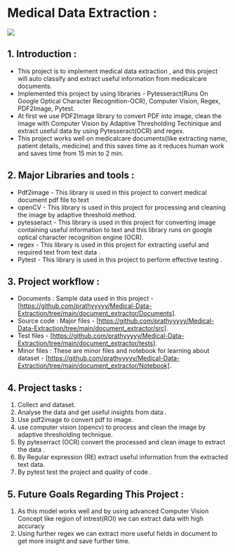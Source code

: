 # Medical Data Extraction : 

![](https://media1.giphy.com/media/zUxhmejE6KnrdgV6RN/giphy.gif?cid=ecf05e47cvfd41w4cvjw0zow19mqa8h8inqpx63cyjxc5wlc&rid=giphy.gif&ct=g)

## 1. Introduction :

- This project is to implement medical data extraction , and this project will auto classify and extract useful information from medicalcare documents.
- Implemented this project by using libraries - Pytesseract(Runs On Google Optical Character Recognition-OCR), Computer Vision, Regex, PDF2Image, Pytest.
- At first we use PDF2Image library to convert PDF into image, clean the image with Computer Vision by Adaptive Thresholding Techinique and extract useful data by using Pytesseract(OCR) and regex.
- This project works well on medicalcare documents(like extracting name, patient details, medicine) and this saves time as it reduces human work and saves time from 15 min to 2 min.

## 2. Major Libraries and tools : 

* Pdf2image - This library is used in this project to convert medical document pdf file to text 
* openCV - This library is used in this project for processing and cleaning the image by adaptive threshold method.
* pytesseract - This library is used in this project for converting image containing useful information to text and this library runs on google optical character recognition engine (OCR). 
* regex - This library is used in this project for extracting useful and required text from text data .
* Pytest - This library is used in this project to perform effective testing . 

## 3. Project workflow : 
- Documents : Sample data used in this project - [https://github.com/prathyyyyy/Medical-Data-Extraction/tree/main/document_extractor/Documents].
- Source code : Major files - [https://github.com/prathyyyyy/Medical-Data-Extraction/tree/main/document_extractor/src].
- Test files - [https://github.com/prathyyyyy/Medical-Data-Extraction/tree/main/document_extractor/tests].
- Minor files : These are minor files and notebook for learning about dataset - [https://github.com/prathyyyyy/Medical-Data-Extraction/tree/main/document_extractor/Notebook].

## 4. Project tasks : 
1. Collect and dataset.
2. Analyse the data and get useful insights from data .
3. Use pdf2image to convert pdf to image.
4. use computer vision (opencv) to process and clean the image by adaptive thresholding technique.
5. By pyteserract (OCR) convert the processed and clean image to extract the data . 
6. By Regular expression (RE) extract useful information from the extracted text data.
7. By pytest test the project and quality of code .

## 5. Future Goals Regarding This Project : 
1. As this model works well and by using advanced Computer Vision Concept like region of intrest(ROI) we can extract data with high accuracy 
2. Using further regex we can extract more useful fields in document to get more insight and save further time.
